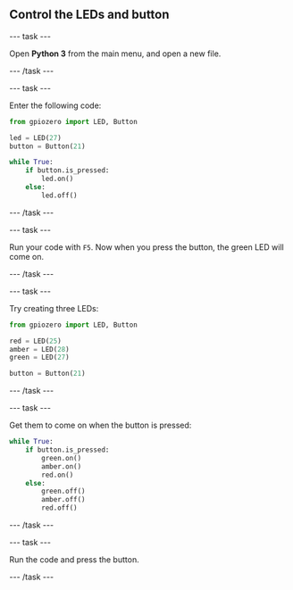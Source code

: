 ## Control the LEDs and button

--- task ---

Open **Python 3** from the main menu, and open a new file.

--- /task ---

--- task ---

Enter the following code:

```python
from gpiozero import LED, Button

led = LED(27)
button = Button(21)

while True:
    if button.is_pressed:
        led.on()
    else:
        led.off()
```

--- /task ---

--- task ---

Run your code with `F5`. Now when you press the button, the green LED will come on.

--- /task ---

--- task ---

Try creating three LEDs:

```python
from gpiozero import LED, Button

red = LED(25)
amber = LED(28)
green = LED(27)

button = Button(21)
```

--- /task ---

--- task ---

Get them to come on when the button is pressed:

```python
while True:
    if button.is_pressed:
        green.on()
        amber.on()
        red.on()
    else:
        green.off()
        amber.off()
        red.off()
```

--- /task ---

--- task ---

Run the code and press the button.

--- /task ---
